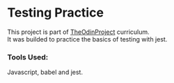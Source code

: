 # Testing Practice

This project is part of [TheOdinProject](https://www.theodinproject.com/lessons/node-path-javascript-testing-practice) curriculum. \
It was builded to practice the basics of testing with jest.

### Tools Used:

Javascript, babel and jest.
